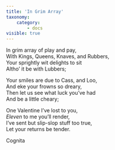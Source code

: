 ```yaml
---
title: 'In Grim Array'
taxonomy:
    category:
        - docs
visible: true
---
```


In grim array of play and pay,  
With Kings, Queens, Knaves, and Rubbers,  
Your sprightly wit delights to sit  
Altho’ it be with Lubbers;  
  
Your smiles are due to Cass, and Loo,  
And eke your frowns so dreary,  
Then let us see what luck you’ve had  
And be a little cheary;  
  
One Valentine I’ve lost to you,  
*Eleven* to me you’ll render,  
I’ve sent but slip-slop stuff too true,  
Let your returns be tender.  
  
Cognita